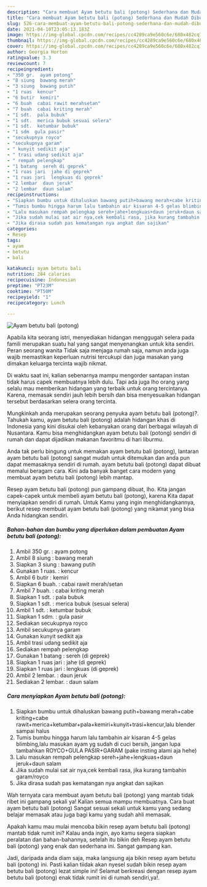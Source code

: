 ```yaml
---
description: "Cara membuat Ayam betutu bali (potong) Sederhana dan Mudah Dibuat"
title: "Cara membuat Ayam betutu bali (potong) Sederhana dan Mudah Dibuat"
slug: 526-cara-membuat-ayam-betutu-bali-potong-sederhana-dan-mudah-dibuat
date: 2021-04-10T23:05:13.183Z
image: https://img-global.cpcdn.com/recipes/cc4289ca9e560c6e/680x482cq70/ayam-betutu-bali-potong-foto-resep-utama.jpg
thumbnail: https://img-global.cpcdn.com/recipes/cc4289ca9e560c6e/680x482cq70/ayam-betutu-bali-potong-foto-resep-utama.jpg
cover: https://img-global.cpcdn.com/recipes/cc4289ca9e560c6e/680x482cq70/ayam-betutu-bali-potong-foto-resep-utama.jpg
author: Georgia Horton
ratingvalue: 3.3
reviewcount: 7
recipeingredient:
- "350 gr.  ayam potong"
- "8 siung  bawang merah"
- "3 siung  bawang putih"
- "1 ruas  kencur"
- "6 butir  kemiri"
- "6 buah  cabai rawit merahsetan"
- "7 buah  cabai kriting merah"
- "1 sdt.  pala bubuk"
- "1 sdt.  merica bubuk sesuai selera"
- "1 sdt.  ketumbar bubuk"
- "1 sdm  gula pasir"
- "secukupnya royco"
- "secukupnya garam"
- " kunyit sedikit aja"
- " trasi udang sedikit aja"
- " rempah pelengkap"
- "1 batang  sereh di geprek"
- "1 ruas jari  jahe di geprek"
- "1 ruas jari  lengkuas di geprek"
- "2 lembar  daun jeruk"
- "2 lembar  daun salam"
recipeinstructions:
- "Siapkan bumbu untuk dihaluskan bawang putih+bawang merah+cabe kriting+cabe rawit+merica+ketumbar+pala+kemiri+kunyit+trasi+kencur,lalu blender sampai halus"
- "Tumis bumbu hingga harum lalu tambahin air kisaran 4-5 gelas blimbing,lalu masukan ayam yg sudah di cuci bersih, jangan lupa tambahkan ROYCO+GULA PASIR+GARAM (pake insting alami aja hehe)"
- "Lalu masukan rempah pelengkap sereh+jahe+lengkuas+daun jeruk+daun salam"
- "Jika sudah mulai sat air nya,cek kembali rasa, jika kurang tambahin garam/royco"
- "Jika dirasa sudah pas kematangan nya angkat dan sajikan"
categories:
- Resep
tags:
- ayam
- betutu
- bali

katakunci: ayam betutu bali 
nutrition: 284 calories
recipecuisine: Indonesian
preptime: "PT23M"
cooktime: "PT50M"
recipeyield: "1"
recipecategory: Lunch

---
```



![Ayam betutu bali (potong)](https://img-global.cpcdn.com/recipes/cc4289ca9e560c6e/680x482cq70/ayam-betutu-bali-potong-foto-resep-utama.jpg)

Apabila kita seorang istri, menyediakan hidangan menggugah selera pada famili merupakan suatu hal yang sangat menyenangkan untuk kita sendiri. Peran seorang  wanita Tidak saja menjaga rumah saja, namun anda juga wajib memastikan keperluan nutrisi tercukupi dan juga masakan yang dimakan keluarga tercinta wajib nikmat.

Di waktu  saat ini, kalian sebenarnya mampu mengorder santapan instan tidak harus capek membuatnya lebih dulu. Tapi ada juga lho orang yang selalu mau memberikan hidangan yang terbaik untuk orang tercintanya. Karena, memasak sendiri jauh lebih bersih dan bisa menyesuaikan hidangan tersebut berdasarkan selera orang tercinta. 



Mungkinkah anda merupakan seorang penyuka ayam betutu bali (potong)?. Tahukah kamu, ayam betutu bali (potong) adalah hidangan khas di Indonesia yang kini disukai oleh kebanyakan orang dari berbagai wilayah di Nusantara. Kamu bisa menghidangkan ayam betutu bali (potong) sendiri di rumah dan dapat dijadikan makanan favoritmu di hari liburmu.

Anda tak perlu bingung untuk memakan ayam betutu bali (potong), lantaran ayam betutu bali (potong) sangat mudah untuk ditemukan dan anda pun dapat memasaknya sendiri di rumah. ayam betutu bali (potong) dapat dibuat memalui beragam cara. Kini ada banyak banget cara modern yang membuat ayam betutu bali (potong) lebih mantap.

Resep ayam betutu bali (potong) pun gampang dibuat, lho. Kita jangan capek-capek untuk membeli ayam betutu bali (potong), karena Kita dapat menyiapkan sendiri di rumah. Untuk Kamu yang ingin menghidangkannya, berikut resep membuat ayam betutu bali (potong) yang nikamat yang bisa Anda hidangkan sendiri.

<!--inarticleads1-->

##### Bahan-bahan dan bumbu yang diperlukan dalam pembuatan Ayam betutu bali (potong):

1. Ambil 350 gr. : ayam potong
1. Ambil 8 siung : bawang merah
1. Siapkan 3 siung : bawang putih
1. Gunakan 1 ruas. : kencur
1. Ambil 6 butir : kemiri
1. Siapkan 6 buah. : cabai rawit merah/setan
1. Ambil 7 buah. : cabai kriting merah
1. Siapkan 1 sdt. : pala bubuk
1. Siapkan 1 sdt. : merica bubuk (sesuai selera)
1. Ambil 1 sdt. : ketumbar bubuk
1. Siapkan 1 sdm. : gula pasir
1. Sediakan secukupnya royco
1. Ambil secukupnya garam
1. Gunakan  kunyit sedikit aja
1. Ambil  trasi udang sedikit aja
1. Sediakan  rempah pelengkap
1. Gunakan 1 batang : sereh (di geprek)
1. Siapkan 1 ruas jari : jahe (di geprek)
1. Siapkan 1 ruas jari : lengkuas (di geprek)
1. Ambil 2 lembar. : daun jeruk
1. Sediakan 2 lembar. : daun salam




<!--inarticleads2-->

##### Cara menyiapkan Ayam betutu bali (potong):

1. Siapkan bumbu untuk dihaluskan bawang putih+bawang merah+cabe kriting+cabe rawit+merica+ketumbar+pala+kemiri+kunyit+trasi+kencur,lalu blender sampai halus
1. Tumis bumbu hingga harum lalu tambahin air kisaran 4-5 gelas blimbing,lalu masukan ayam yg sudah di cuci bersih, jangan lupa tambahkan ROYCO+GULA PASIR+GARAM (pake insting alami aja hehe)
1. Lalu masukan rempah pelengkap sereh+jahe+lengkuas+daun jeruk+daun salam
1. Jika sudah mulai sat air nya,cek kembali rasa, jika kurang tambahin garam/royco
1. Jika dirasa sudah pas kematangan nya angkat dan sajikan




Wah ternyata cara membuat ayam betutu bali (potong) yang mantab tidak ribet ini gampang sekali ya! Kalian semua mampu membuatnya. Cara buat ayam betutu bali (potong) Sangat sesuai sekali untuk kamu yang sedang belajar memasak atau juga bagi kamu yang sudah ahli memasak.

Apakah kamu mau mulai mencoba bikin resep ayam betutu bali (potong) mantab tidak rumit ini? Kalau anda ingin, ayo kamu segera siapkan peralatan dan bahan-bahannya, setelah itu bikin deh Resep ayam betutu bali (potong) yang enak dan sederhana ini. Sangat gampang kan. 

Jadi, daripada anda diam saja, maka langsung aja bikin resep ayam betutu bali (potong) ini. Pasti kalian tiidak akan nyesel sudah bikin resep ayam betutu bali (potong) lezat simple ini! Selamat berkreasi dengan resep ayam betutu bali (potong) enak tidak rumit ini di rumah sendiri,ya!.

